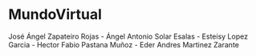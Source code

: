 # MundoVirtual

José Ángel Zapateiro Rojas - Ángel Antonio Solar Esalas - Esteisy Lopez Garcia - Hector Fabio Pastana Muñoz - Eder Andres Martinez Zarante
